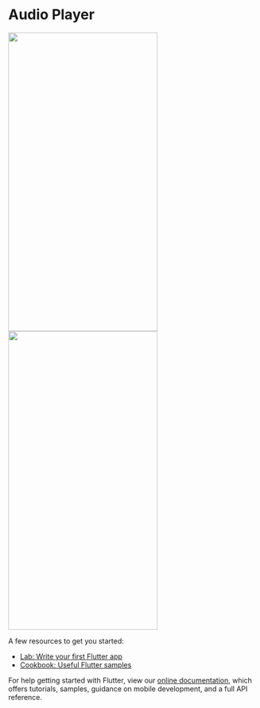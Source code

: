 # Audio Player

<p float = "center"> 
  <img src="/ss/Google Pixel Quite Black.png" height="600" width="300"  />
  <img src="/ss/iPhone 7 Plus.png" height="600" width="300" />
</p>

A few resources to get you started:

- [Lab: Write your first Flutter app](https://flutter.dev/docs/get-started/codelab)
- [Cookbook: Useful Flutter samples](https://flutter.dev/docs/cookbook)

For help getting started with Flutter, view our
[online documentation](https://flutter.dev/docs), which offers tutorials,
samples, guidance on mobile development, and a full API reference.
